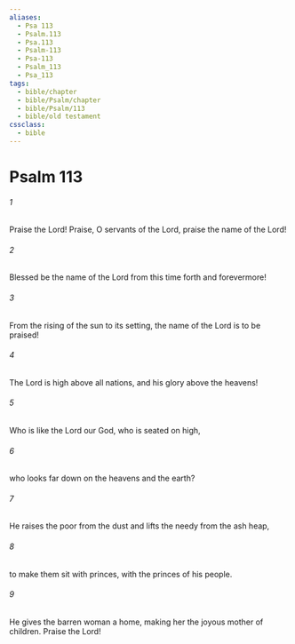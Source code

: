 ```yaml
---
aliases:
  - Psa 113
  - Psalm.113
  - Psa.113
  - Psalm-113
  - Psa-113
  - Psalm_113
  - Psa_113
tags:
  - bible/chapter
  - bible/Psalm/chapter
  - bible/Psalm/113
  - bible/old testament
cssclass:
  - bible
---
```


# Psalm 113

###### 1
Praise the Lord!   Praise, O servants of the Lord, praise the name of the Lord!
###### 2
Blessed be the name of the Lord from this time forth and forevermore!
###### 3
From the rising of the sun to its setting,   the name of the Lord is to be praised!
###### 4
The Lord is high above all nations, and his glory above the heavens!
###### 5
Who is like the Lord our God, who is seated on high,
###### 6
who looks far down on the heavens and the earth?
###### 7
He raises the poor from the dust and lifts the needy from the ash heap,
###### 8
to make them sit with princes, with the princes of his people.
###### 9
He gives the barren woman a home, making her the joyous mother of children.   Praise the Lord!


